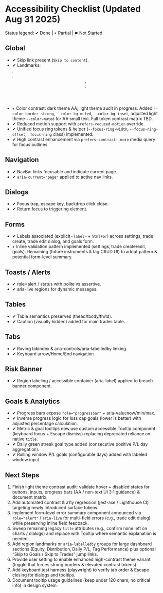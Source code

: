 # Accessibility Checklist (Updated Aug 31 2025)

Status legend: ✔ Done | ◐ Partial | ✖ Not Started

## Global
- ✔ Skip link present (`Skip to content`).
- ✔ Landmarks: <main>, <nav>, <header>, <footer>.
- ◐ Color contrast: dark theme AA; light theme audit in progress. Added `--color-border-strong`, `--color-bg-muted`, `--color-bg-inset`, adjusted light theme `--color-muted` for AA small text. Full token contrast matrix TBD.
- ✔ Reduced motion support with `prefers-reduced-motion` override.
- ✔ Unified focus ring tokens & helper (`--focus-ring-width`, `--focus-ring-offset`, `.focus-ring` class) implemented.
- ✔ High contrast enhancement via `prefers-contrast: more` media query for focus outlines.

## Navigation
- ✔ NavBar links focusable and indicate current page.
- ✔ `aria-current="page"` applied to active nav links.

## Dialogs
- ✔ Focus trap, escape key, backdrop click close.
- ✔ Return focus to triggering element.

## Forms
- ✔ Labels associated (explicit `<label>` + `htmlFor`) across settings, trade create, trade edit dialog, and goals form.
- ◐ Inline validation pattern implemented (settings, trade create/edit, goals). Remaining (future instruments & tag CRUD UI) to adopt pattern & potential form-level summary.

## Toasts / Alerts
- ✔ role=alert / status with polite vs assertive.
- ✔ aria-live regions for dynamic messages.

## Tables
- ✔ Table semantics preserved (thead/tbody/th/td).
- ✔ Caption (visually hidden) added for main trades table.

## Tabs
- ✔ Roving tabindex & aria-controls/aria-labelledby linking.
- ✔ Keyboard arrow/Home/End navigation.

## Risk Banner
- ✔ Region labeling / accessible container (aria-label) applied to breach banner component.

## Goals & Analytics
- ✔ Progress bars expose `role="progressbar"` + aria-valuenow/min/max.
- ✔ Inverse progress logic for loss cap goals (lower is better) with adjusted percentage calculation.
- ✔ Metric & goal tooltips now use custom accessible Tooltip component (keyboard focus + Escape dismiss) replacing deprecated reliance on native `title`.
- ✔ Daily green streak goal type added (consecutive positive P/L day aggregation).
- ✔ Rolling window P/L goals (configurable days) added with labeled window input.

## Next Steps
1. Finish light theme contrast audit: validate hover + disabled states for buttons, inputs, progress bars (AA / non-text UI 3:1 guidance) & document matrix.
2. Add automated contrast & a11y regression (jest-axe / Lighthouse CI) targeting newly introduced surface tokens.
3. Implement form-level error summary component announced via `role="alert"` / `aria-live` for multi-field errors (e.g., trade edit dialog) while preserving inline field feedback.
4. Sweep remaining legacy `title` attributes (e.g., confirm none left on charts / dialogs) and replace with Tooltip where semantic explanation is needed.
5. Add region landmarks or `aria-labelledby` groups for large dashboard sections (Equity, Distribution, Daily P/L, Tag Performance) plus optional “Skip to Goals / Skip to Trades” jump links.
6. Provide user setting to enable enhanced high-contrast theme variant (toggle that forces strong borders & elevated contrast tokens).
7. Add keyboard test harness (playwright) to verify tab order & Escape closing for dialogs and tooltips.
8. Document tooltip usage guidelines (keep under 120 chars, no critical info) in design system.
